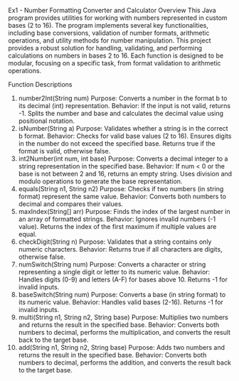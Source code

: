 


Ex1 - Number Formatting Converter and Calculator
Overview
This Java program provides utilities for working with numbers represented in custom bases (2 to 16). The program implements several key functionalities, including base conversions, validation of number formats, arithmetic operations, and utility methods for number manipulation.
This project provides a robust solution for handling, validating, and performing calculations on numbers in bases 2 to 16. Each function is designed to be modular, focusing on a specific task, from format validation to arithmetic operations.

Function Descriptions

1. number2Int(String num)
Purpose: Converts a number in the format <number>b<base> to its decimal (int) representation.
Behavior:
If the input is not valid, returns -1.
Splits the number and base and calculates the decimal value using positional notation.
2. isNumber(String a)
Purpose: Validates whether a string is in the correct <number>b<base> format.
Behavior:
Checks for valid base values (2 to 16).
Ensures digits in the number do not exceed the specified base.
Returns true if the format is valid, otherwise false.
3. int2Number(int num, int base)
Purpose: Converts a decimal integer to a string representation in the specified base.
Behavior:
If num < 0 or the base is not between 2 and 16, returns an empty string.
Uses division and modulo operations to generate the base representation.
4. equals(String n1, String n2)
Purpose: Checks if two numbers (in string format) represent the same value.
Behavior:
Converts both numbers to decimal and compares their values.
5. maxIndex(String[] arr)
Purpose: Finds the index of the largest number in an array of formatted strings.
Behavior:
Ignores invalid numbers (-1 value).
Returns the index of the first maximum if multiple values are equal.
6. checkDigit(String n)
Purpose: Validates that a string contains only numeric characters.
Behavior:
Returns true if all characters are digits, otherwise false.
7. numSwitch(String num)
Purpose: Converts a character or string representing a single digit or letter to its numeric value.
Behavior:
Handles digits (0-9) and letters (A-F) for bases above 10.
Returns -1 for invalid inputs.
8. baseSwitch(String num)
Purpose: Converts a base (in string format) to its numeric value.
Behavior:
Handles valid bases (2-16).
Returns -1 for invalid inputs.
9. multi(String n1, String n2, String base)
Purpose: Multiplies two numbers and returns the result in the specified base.
Behavior:
Converts both numbers to decimal, performs the multiplication, and converts the result back to the target base.
10. add(String n1, String n2, String base)
Purpose: Adds two numbers and returns the result in the specified base.
Behavior:
Converts both numbers to decimal, performs the addition, and converts the result back to the target base.


